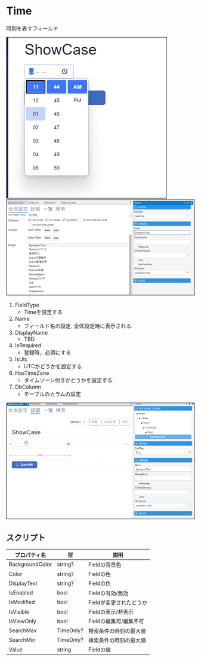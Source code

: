 # Time

時刻を表すフィールド

<img src="images/Time表示.png" alt="Time表示" title="Time表示" style="border: 1px solid;">

<img src="images/Time設定.png" alt="Time設定" title="Time設定" style="border: 1px solid;" >

1. FieldType
    - Timeを設定する
2. Name
    - フィールド名の設定. 全体設定時に表示される.
3. DisplayName
    - TBD
4. IsRequired
    - 登録時，必須にする
5. IsUtc
   - UTCかどうかを設定する.
6. HasTimeZone
    - タイムゾーン付きかどうかを設定する.
7. DbColumn
    - テーブルのカラムの設定

<img src="images/Time詳細.png" alt="Time詳細" title="Time詳細" style="border: 1px solid;">

## スクリプト
| プロパティ名          | 型         | 説明             |
|-----------------|-----------|----------------|
| BackgroundColor | string?   | Fieldの背景色      | 
| Color           | string?   | Fieldの色        |
| DisplayText     | string?   | Fieldの色        |
| IsEnabled       | bool      | Fieldの有効/無効    |
| IsModified      | bool      | Fieldが変更されたどうか |
| IsVisible       | bool      | Fieldの表示/非表示   |
| IsViewOnly      | bool      | Fieldの編集可/編集不可 |
| SearchMax       | TimeOnly? | 検索条件の時刻の最大値    |
| SearchMin       | TimeOnly? | 検索条件の時刻の最大値    |
| Value           | string    | Fieldの値        |

